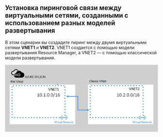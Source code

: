 ## <a name="x-model"></a>Установка пиринговой связи между виртуальными сетями, созданными с использованием разных моделей развертывания
В этом сценарии вы создадите пиринг между двумя виртуальными сетями **VNET1** и **VNET2**. VNET1 создается с помощью модели развертывания Resource Manager, а VNET2 — с помощью классической модели развертывания.

> 
![Сценарий развертывания из ASM в ARM](./media/virtual-networks-create-vnetpeering-scenario-asmtoarm-include/figure01.PNG)

